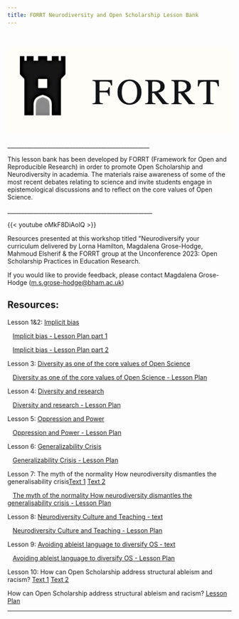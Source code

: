 ```yaml
---
title: FORRT Neurodiversity and Open Scholarship Lesson Bank
---
```


<br>

![FORRT logo](./images/logo.webp)

\_\_\_\_\_\_\_\_\_\_\_\_\_\_\_\_\_\_\_\_\_\_\_\_\_\_\_\_\_\_\_\_\_\_\_\_\_\_\_\_\_\_\_\_\_\_\_\_\_\_

This lesson bank has been developed by FORRT (Framework for Open and Reproducible Research) in order to promote Open Scholarship and Neurodiversity in academia. The materials raise awareness of some of the most recent debates relating to science and invite students engage in epistemological discussions and to reflect on the core values of Open Science.

\_\_\_\_\_\_\_\_\_\_\_\_\_\_\_\_\_\_\_\_\_\_\_\_\_\_\_\_\_\_\_\_\_\_\_\_\_\_\_\_\_\_\_\_\_\_\_\_\_\_\_

{{< youtube oMkF8DiAolQ >}}

Resources presented at this workshop titled "Neurodiversify your curriculum delivered by Lorna Hamilton, Magdalena Grose-Hodge, Mahmoud Elsherif & the FORRT group at the Unconference 2023: Open Scholarship Practices in Education Research.

If you would like to provide feedback, please contact Magdalena Grose-Hodge (m.s.grose-hodge@bham.ac.uk)

## Resources:

Lesson 1&2: [Implicit bias](./implicit_bias/)

   [Implicit bias - Lesson Plan part 1](./Lesson_Plans/implicit_bias_lesson_plan.pdf)

   [Implicit bias - Lesson Plan part 2](./Lesson_Plans/Implicit_Bias_part_2.pdf)

Lesson 3: [Diversity as one of the core values of Open Science](./community-psychology-diversity/)

   [Diversity as one of the core values of Open Science - Lesson Plan](./Lesson_Plans/Diversity_as_a_corevalue_of_Open%20Science.pdf)

Lesson 4: [Diversity and research](./diversity-and-research/)

   [Diversity and research - Lesson Plan](./Lesson_Plans/Diversity_and_Research.pdf)

Lesson 5: [Oppression and Power](./masterstools/)

   [Oppression and Power - Lesson Plan](./masterstools/)

Lesson 6: [Generalizability Crisis](./generalizability/)

   [Generalizability Crisis - Lesson Plan](./Lesson_Plans/generalizability.pdf)

Lesson 7: The myth of the normality How neurodiversity dismantles the generalisability crisis[Text 1](https://journalofethics.ama-assn.org/article/myth-normal-brain-embracing-neurodiversity/2015-04) [Text 2](https://www.cambridge.org/core/journals/behavioral-and-brain-sciences/article/abs/generalizability-crisis/AD386115BA539A759ACB3093760F4824)

   [The myth of the normality How neurodiversity dismantles the generalisability crisis - Lesson Plan](./Lesson_Plans/The_myth_of_the_normality_How_neurodiversity_dismantles_the_generalisability_crisis.pdf)

Lesson 8: [Neurodiversity Culture and Teaching - text](http://rapidintellect.com/AEQweb/ed-5971.pdf)

   [Neurodiversity Culture and Teaching - Lesson Plan](./Lesson_Plans/Neuro_para.pdf)

Lesson 9: [Avoiding ableist language to diversify OS - text](https://www.liebertpub.com/doi/10.1089/aut.2020.0014)

   [Avoiding ableist language to diversify OS - Lesson Plan](./Lesson_Plans/Avoiding_ableist%20language_to_diversify_open_scholarship.pdf)

Lesson 10: How can Open Scholarship address structural ableism and racism? [Text 1](https://www.apa.org/science/about/psa/2019/02/open-science) [Text 2](https://www.tandfonline.com/doi/abs/10.1080/09638288.2023.2173315?journalCode=idre20)

How can Open Scholarship address structural ableism and racism? [Lesson Plan](./Lesson_Plans/How_can_we_Open%20Scholarship_to_address_the%20structural_ableism_and_racism_in_our_society.pdf)

---

<br>
